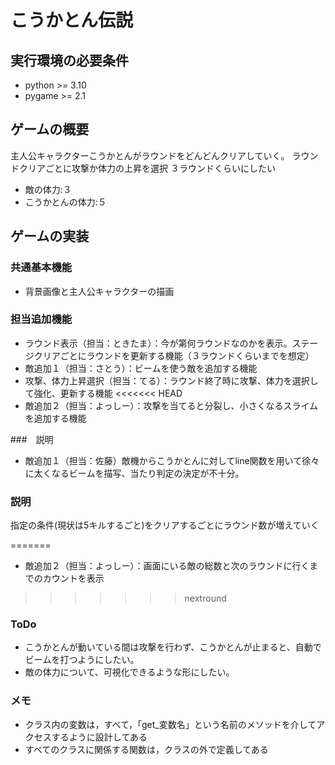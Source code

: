 # こうかとん伝説

## 実行環境の必要条件
* python >= 3.10
* pygame >= 2.1

## ゲームの概要
主人公キャラクターこうかとんがラウンドをどんどんクリアしていく。
ラウンドクリアごとに攻撃か体力の上昇を選択
３ラウンドくらいにしたい
* 敵の体力:３
* こうかとんの体力:５

## ゲームの実装
### 共通基本機能
* 背景画像と主人公キャラクターの描画

### 担当追加機能
* ラウンド表示（担当：ときたま）：今が第何ラウンドなのかを表示。ステージクリアごとにラウンドを更新する機能（３ラウンドくらいまでを想定）
* 敵追加１（担当：さとう）：ビームを使う敵を追加する機能
* 攻撃、体力上昇選択（担当：てる）：ラウンド終了時に攻撃、体力を選択して強化、更新する機能
<<<<<<< HEAD
* 敵追加２（担当：よっしー）：攻撃を当てると分裂し、小さくなるスライムを追加する機能

###　説明
* 敵追加１（担当：佐藤）敵機からこうかとんに対してline関数を用いて徐々に太くなるビームを描写、当たり判定の決定が不十分。

### 説明
指定の条件(現状は5キルするごと)をクリアするごとにラウンド数が増えていく

=======
* 敵追加２（担当：よっしー）：画面にいる敵の総数と次のラウンドに行くまでのカウントを表示
>>>>>>> nextround
### ToDo
* こうかとんが動いている間は攻撃を行わず、こうかとんが止まると、自動でビームを打つようにしたい。
* 敵の体力について、可視化できるような形にしたい。

### メモ
* クラス内の変数は，すべて，「get_変数名」という名前のメソッドを介してアクセスするように設計してある
* すべてのクラスに関係する関数は，クラスの外で定義してある

